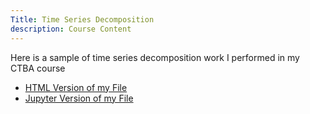 ```yaml
---
Title: Time Series Decomposition
description: Course Content 
---
```


Here is a sample of time series decomposition work I performed in my CTBA course 
- [HTML Version of my File](TimeSeries.html)
- [Jupyter Version of my File](TimeSeries.ipynb)
